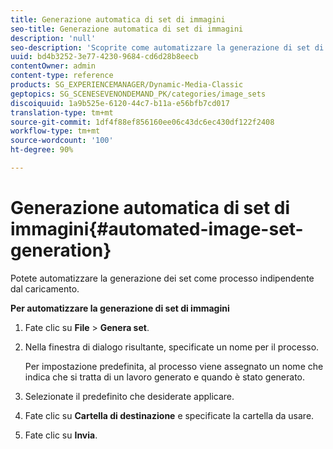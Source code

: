 ```yaml
---
title: Generazione automatica di set di immagini
seo-title: Generazione automatica di set di immagini
description: 'null'
seo-description: 'Scoprite come automatizzare la generazione di set di immagini. '
uuid: bd4b3252-3e77-4230-9684-cd6d28b8eecb
contentOwner: admin
content-type: reference
products: SG_EXPERIENCEMANAGER/Dynamic-Media-Classic
geptopics: SG_SCENESEVENONDEMAND_PK/categories/image_sets
discoiquuid: 1a9b525e-6120-44c7-b11a-e56bfb7cd017
translation-type: tm+mt
source-git-commit: 1df4f88ef856160ee06c43dc6ec430df122f2408
workflow-type: tm+mt
source-wordcount: '100'
ht-degree: 90%

---
```



# Generazione automatica di set di immagini{#automated-image-set-generation}

<!-- 

Comment Type: remark
Last Modified By: 
Last Modified Date: 

<p>New for 6.5</p>

 -->

Potete automatizzare la generazione dei set come processo indipendente dal caricamento.

**Per automatizzare la generazione di set di immagini**

1. Fate clic su **File** > **Genera set**.
1. Nella finestra di dialogo risultante, specificate un nome per il processo.

   Per impostazione predefinita, al processo viene assegnato un nome che indica che si tratta di un lavoro generato e quando è stato generato.

1. Selezionate il predefinito che desiderate applicare.
1. Fate clic su **Cartella di destinazione** e specificate la cartella da usare.
1. Fate clic su **Invia**.

